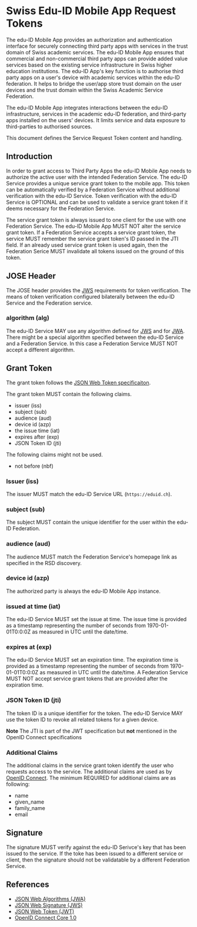 # Swiss Edu-ID Mobile App Request Tokens

The edu-ID Mobile App provides an authorization and authentication interface for securely connecting third party apps with services in the trust domain of Swiss academic services. The edu-ID Mobile App ensures that commercial and non-commercial third party apps can provide added value services based on the existing service infrastructure in Swiss higher education institutions. The edu-ID App's key function is to authorise third party apps on a user's device with academic services within the edu-ID federation. It helps to bridge the user/app store trust domain on the user devices and the trust domain within the Swiss Academic Service Federation.

The edu-ID Mobile App integrates interactions between the edu-ID infrastructure, services in the academic edu-ID federation, and third-party apps installed on the users' devices. It limits service and data exposure to third-parties to authorised sources.

This document defines the Service Request Token content and handling.

## Introduction

In order to grant access to Third Party Apps the edu-ID Mobile App needs to authorize the active user with the intended Federation Service. The edu-ID Service provides a unique service grant token to the mobile app. This token can be automatically verified by a Federation Service without additional verification with the edu-ID Service. Token verification with the edu-ID Service is OPTIONAL and can be used to validate a service grant token if it deems necessary for the Federation Service.

The service grant token is always issued to one client for the use with one Federation Service. The edu-ID Mobile App MUST NOT alter the service grant token. If a Federation Service accepts a service grant token, the service MUST remember the service grant token's ID passed in the JTI field. If an already used service grant token is used again, then the Federation Serice MUST invalidate all tokens issued on the ground of this token.

## JOSE Header

The JOSE header provides the [JWS](https://tools.ietf.org/html/rfc7515) requirements for token verification. The means of token verification configured bilaterally between the edu-ID Service and the Federation service.

### algorithm (alg)

The edu-ID Service MAY use any algorithm defined for [JWS](https://tools.ietf.org/html/rfc7515) and for [JWA](https://tools.ietf.org/html/rfc7518). There might be a special algorithm specified between the edu-ID Service and a Federation Service. In this case a Federation Service MUST NOT accept a different algorithm.

## Grant Token

The grant token follows the [JSON Web Token specificaiton](https://tools.ietf.org/html/rfc7519).

The grant token MUST contain the following claims.

* issuer (iss)
* subject (sub)
* audience (aud)
* device id (azp)
* the issue time (iat)
* expires after (exp)
* JSON Token ID (jti)

The following claims might not be used.

* not before (nbf)

### Issuer (iss)

The issuer MUST match the edu-ID Service URL (```https://eduid.ch```).

### subject (sub)

The subject MUST contain the unique identifier for the user within the edu-ID Federation.

### audience (aud)

The audience MUST match the Federation Service's homepage link as specified in the RSD discovery.

### device id (azp)

The authorized party is always the edu-ID Mobile App instance.

### issued at time (iat)

The edu-ID Service MUST set the issue at time. The issue time is provided as a timestamp representing the number of seconds from 1970-01-01T0:0:0Z as measured in UTC until the date/time.

### expires at (exp)

The edu-ID Service MUST set an expiration time. The expiration time is provided as a timestamp representing the number of seconds from 1970-01-01T0:0:0Z as measured in UTC until the date/time. A Federation Service MUST NOT accept service grant tokens that are provided after the expiration time.

### JSON Token ID (jti)

The token ID is a unique identifier for the token. The edu-ID Service MAY use the token ID to revoke all related tokens for a given device.

**Note** The JTI is part of the JWT specification but __not__ mentioned in the OpenID Connect specifications

### Additional Claims

The additional claims in the service grant token identify the user who requests access to the service. The additional claims are used as by [OpenID Connect](http://openid.net/specs/openid-connect-core-1_0.html#StandardClaims). The minimum REQUIRED for additional claims are as following:

* name
* given_name
* family_name
* email

## Signature

The signature MUST verify against the edu-ID Serivce's key that has been issued to the service. If the toke has been issued to a different service or client, then the signature should not be validatable by a different Federation Service.

## References

* [JSON Web Algorithms (JWA)](https://tools.ietf.org/html/rfc7518)
* [JSON Web Signature (JWS)](https://tools.ietf.org/html/rfc7515)
* [JSON Web Token (JWT)](https://tools.ietf.org/html/rfc7519)
* [OpenID Connect Core 1.0](http://openid.net/specs/openid-connect-core-1_0.html)
